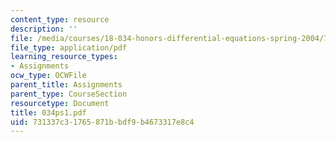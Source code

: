 ```yaml
---
content_type: resource
description: ''
file: /media/courses/18-034-honors-differential-equations-spring-2004/731337c31765871bbdf9b4673317e8c4_034ps1.pdf
file_type: application/pdf
learning_resource_types:
- Assignments
ocw_type: OCWFile
parent_title: Assignments
parent_type: CourseSection
resourcetype: Document
title: 034ps1.pdf
uid: 731337c3-1765-871b-bdf9-b4673317e8c4
---
```

